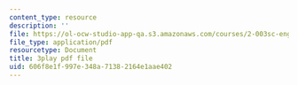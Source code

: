 ```yaml
---
content_type: resource
description: ''
file: https://ol-ocw-studio-app-qa.s3.amazonaws.com/courses/2-003sc-engineering-dynamics-fall-2011/606f8e1f997e348a71382164e1aae402_OxcCPTc_bXw.pdf
file_type: application/pdf
resourcetype: Document
title: 3play pdf file
uid: 606f8e1f-997e-348a-7138-2164e1aae402
---
```

